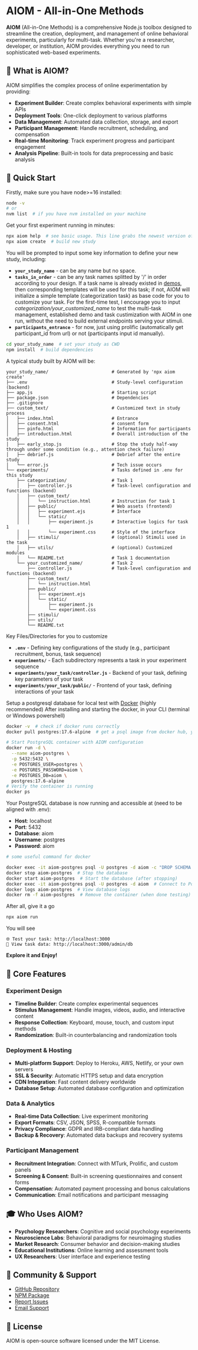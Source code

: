 # AIOM - All-in-One Methods

**AIOM** (All-in-One Methods) is a comprehensive Node.js toolbox designed to streamline the creation, deployment, and management of online behavioral experiments, particularly for multi-task. Whether you're a researcher, developer, or institution, AIOM provides everything you need to run sophisticated web-based experiments.

## 🎯 What is AIOM?

AIOM simplifies the complex process of online experimentation by providing:

- **Experiment Builder**: Create complex behavioral experiments with simple APIs
- **Deployment Tools**: One-click deployment to various platforms
- **Data Management**: Automated data collection, storage, and export
- **Participant Management**: Handle recruitment, scheduling, and compensation
- **Real-time Monitoring**: Track experiment progress and participant engagement
- **Analysis Pipeline**: Built-in tools for data preprocessing and basic analysis

## 🚀 Quick Start

Firstly, make sure you have node>=16 installed:

```bash
node -v
# or
nvm list  # if you have nvm installed on your machine
```

Get your first experiment running in minutes:

```bash
npx aiom help  # see basic usage. This line grabs the newest version of aiom temporally
npx aiom create  # build new study
```

You will be prompted to input some key information to define your new study, including: 
 - **`your_study_name`** - can be any name but no space.
 - **`tasks_in_order`** - can be any task names splitted by '/' in order according to your design. If a task name is already existed in [demos](demos.md), then corresponding templates will be used for this task; if not, AIOM will initialize a simple template (categorization task) as base code for you to customize your task. For the first-time test, I encourage you to input _categorization/your_customized_name_ to test the multi-task management, established demo and task custimization with AIOM in one run, without the need to build external endpoints serving your stimuli.
 - **`participants_entrance`** - for now, just using prolific (automatically get participant_id from url) or not (participants input id manually). 
```bash
cd your_study_name  # set your study as CWD
npm install  # build dependencies
```

A typical study built by AIOM will be:

```
your_study_name/                        # Generated by 'npx aiom create'
├── .env                                # Study-level configuration (backend)
├── app.js                              # Starting script
├── package.json                        # Dependencies
├── .gitignore                     
├── custom_text/                        # Customized text in study process
│   ├── index.html                      # Entrance
│   ├── consent.html                    # consent form
│   ├── pinfo.html                      # Information for participants
│   ├── introduction.html               # Overall introduction of the study
│   ├── early_stop.js                   # Stop the study half-way through under some condition (e.g., attention check failure)
│   ├── debrief.js                      # Debrief after the entire study
│   └── error.js                        # Tech issue occurs
└── experiments/                        # Tasks defined in .env for this study
    ├── categorization/                 # Task 1
    │   ├── controller.js               # Task-level configuration and functions (backend)
    │   ├── custom_text/                   
    │   │   └── instruction.html        # Instruction for task 1
    │   ├── public/                     # Web assets (frontend)
    │   │   ├── experiment.ejs          # Interface
    │   │   └── static/                 
    │   │       ├── experiment.js       # Interactive logics for task 1
    │   │       └── experiment.css      # Style of the interface
    │   ├── stimuli/                    # (optional) Stimuli used in the task
    │   ├── utils/                      # (optional) Customized modules
    │   └── README.txt                  # Task 1 documentation
    └── your_customized_name/           # Task 2
        ├── controller.js               # Task-level configuration and functions (backend)
        ├── custom_text/                   
        │   └── instruction.html           
        ├── public/                       
        │   ├── experiment.ejs            
        │   └── static/                   
        │       ├── experiment.js         
        │       └── experiment.css       
        ├── stimuli/                     
        ├── utils/                       
        └── README.txt                   
```

Key Files/Directories for you to customize

- **`.env`** - Defining key configurations of the study (e.g., participant recruitment, bonus, task sequence)
- **`experiments/`** - Each subdirectory represents a task in your experiment sequence
- **`experiments/your_task/controller.js`** - Backend of your task, defining key parameters of your task
- **`experiments/your_task/public/`** - Frontend of your task, defining interactions of your task

Setup a postgresql database for local test with [Docker](https://docs.docker.com/get-started/get-docker/) (highly recommended)
After installing and starting the docker, in your CLI (terminal or Windows powershell)
```bash
docker -v  # check if docker runs correctly
docker pull postgres:17.6-alpine  # get a psql image from docker hub, you can also choose another version of psql

# Start PostgreSQL container with AIOM configuration
docker run -d \
  --name aiom-postgres \
  -p 5432:5432 \
  -e POSTGRES_USER=postgres \
  -e POSTGRES_PASSWORD=aiom \
  -e POSTGRES_DB=aiom \
  postgres:17.6-alpine
# Verify the container is running
docker ps
```

Your PostgreSQL database is now running and accessible at (need to be aligned with .env):
- **Host**: localhost
- **Port**: 5432
- **Database**: aiom
- **Username**: postgres
- **Password**: aiom
```bash
# some useful command for docker

docker exec -it aiom-postgres psql -U postgres -d aiom -c "DROP SCHEMA public CASCADE; CREATE SCHEMA public;"  # Delete all data from the database
docker stop aiom-postgres  # Stop the database
docker start aiom-postgres  # Start the database (after stopping)
docker exec -it aiom-postgres psql -U postgres -d aiom  # Connect to PostgreSQL CLI
docker logs aiom-postgres  # View database logs
docker rm -f aiom-postgres  # Remove the container (when done testing)
```

After all, give it a go
```bash
npx aiom run
```

You will see 
```
🌐 Test your task: http://localhost:3000
🔎 View task data: http://localhost:3000/admin/db
```

**Explore it and Enjoy!**

## 🔧 Core Features

### Experiment Design
- **Timeline Builder**: Create complex experimental sequences
- **Stimulus Management**: Handle images, videos, audio, and interactive content
- **Response Collection**: Keyboard, mouse, touch, and custom input methods
- **Randomization**: Built-in counterbalancing and randomization tools

### Deployment & Hosting
- **Multi-platform Support**: Deploy to Heroku, AWS, Netlify, or your own servers
- **SSL & Security**: Automatic HTTPS setup and data encryption
- **CDN Integration**: Fast content delivery worldwide
- **Database Setup**: Automated database configuration and optimization

### Data & Analytics
- **Real-time Data Collection**: Live experiment monitoring
- **Export Formats**: CSV, JSON, SPSS, R-compatible formats
- **Privacy Compliance**: GDPR and IRB-compliant data handling
- **Backup & Recovery**: Automated data backups and recovery systems

### Participant Management
- **Recruitment Integration**: Connect with MTurk, Prolific, and custom panels
- **Screening & Consent**: Built-in screening questionnaires and consent forms
- **Compensation**: Automated payment processing and bonus calculations
- **Communication**: Email notifications and participant messaging

## 🎓 Who Uses AIOM?

- **Psychology Researchers**: Cognitive and social psychology experiments
- **Neuroscience Labs**: Behavioral paradigms for neuroimaging studies
- **Market Research**: Consumer behavior and decision-making studies
- **Educational Institutions**: Online learning and assessment tools
- **UX Researchers**: User interface and experience testing

## 🤝 Community & Support

- [GitHub Repository](https://github.com/HaijiangYan/AIOM)
- [NPM Package](https://www.npmjs.com/package/aiom)
- [Report Issues](https://github.com/HaijiangYan/AIOM/issues)
- [Email Support](mailto:haijiang.r.yan@gmail.com)

## 📄 License

AIOM is open-source software licensed under the MIT License. 